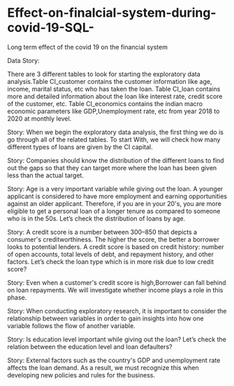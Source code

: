 # Effect-on-finalcial-system-during-covid-19-SQL-
Long term effect of the covid 19 on the financial system

Data Story: 

There are 3 different tables to look for starting the exploratory data analysis.Table CI_customer contains the customer information like age, income, marital status, etc who has taken the loan. Table CI_loan contains more and detailed information about the loan like interest rate, credit score of the customer, etc. Table CI_economics contains the indian macro economic parameters like GDP,Unemployment rate, etc from year 2018 to 2020 at monthly level. 

Story: When we begin the exploratory data analysis, the first thing we do is go through all of the related tables. To start With, we will check how many different types of loans are given by the CI capital.


Story: Companies should know the distribution of the different loans to find out the gaps so that they can target more where the loan has been given less than the actual target.

Story: Age is a very important variable while giving out the loan. A younger applicant is considered to have more employment and earning opportunities against an older applicant. Therefore, if you are in your 20's, you are more eligible to get a personal loan of a longer tenure as compared to someone who is in the 50s. Let’s check the distribution of loans by age.

Story: A credit score is a number between 300–850 that depicts a consumer's creditworthiness. The higher the score, the better a borrower looks to potential lenders. A credit score is based on credit history: number of open accounts, total levels of debt, and repayment history, and other factors. Let’s check the loan type which is in more risk due to low credit score?

Story: Even when a customer's credit score is high,Borrower can fall behind on loan repayments. We will investigate whether income plays a role in this phase.

Story: When conducting exploratory research, it is important to consider the relationship between variables in order to gain insights into how one variable follows the flow of another variable.

Story: Is education level important while giving out the loan? Let’s check the relation between the education level and loan defaulters?

Story: External factors such as the country's GDP and unemployment rate affects the loan demand. As a result, we must recognize this when developing new policies and rules for the business.




